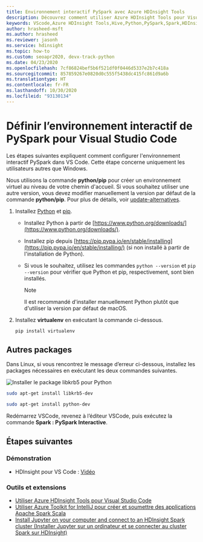 ```yaml
---
title: Environnement interactif PySpark avec Azure HDInsight Tools
description: Découvrez comment utiliser Azure HDInsight Tools pour Visual Studio Code pour créer et envoyer des requêtes et des scripts.
keywords: VScode,Azure HDInsight Tools,Hive,Python,PySpark,Spark,HDInsight,Hadoop,LLAP,Interactive Hive,Interactive Query
author: hrasheed-msft
ms.author: hrasheed
ms.reviewer: jasonh
ms.service: hdinsight
ms.topic: how-to
ms.custom: seoapr2020, devx-track-python
ms.date: 04/23/2020
ms.openlocfilehash: 7cf86824bef5b6f521df0f0446d5337e2b7c418a
ms.sourcegitcommit: 857859267e0820d0c555f5438dc415fc861d9a6b
ms.translationtype: HT
ms.contentlocale: fr-FR
ms.lasthandoff: 10/30/2020
ms.locfileid: "93130134"
---
```

# <a name="set-up-the-pyspark-interactive-environment-for-visual-studio-code"></a>Définir l’environnement interactif de PySpark pour Visual Studio Code

Les étapes suivantes expliquent comment configurer l'environnement interactif PySpark dans VS Code. Cette étape concerne uniquement les utilisateurs autres que Windows.

Nous utilisons la commande **python/pip** pour créer un environnement virtuel au niveau de votre chemin d'accueil. Si vous souhaitez utiliser une autre version, vous devez modifier manuellement la version par défaut de la commande **python/pip**. Pour plus de détails, voir [update-alternatives](https://linux.die.net/man/8/update-alternatives).

1. Installez [Python](https://www.python.org/downloads/) et [pip](https://pip.pypa.io/en/stable/installing/).

   * Installez Python à partir de [https://www.python.org/downloads/](https://www.python.org/downloads/). 
   * Installez pip depuis [https://pip.pypa.io/en/stable/installing](https://pip.pypa.io/en/stable/installing/) (si non installé à partir de l'installation de Python).
   * Si vous le souhaitez, utilisez les commandes `python --version` et `pip --version` pour vérifier que Python et pip, respectivement, sont bien installés. 

     > [!NOTE]
     > Il est recommandé d'installer manuellement Python plutôt que d'utiliser la version par défaut de macOS.

2. Installez **virtualenv** en exécutant la commande ci-dessous.

   ```bash
   pip install virtualenv
   ```

## <a name="other-packages"></a>Autres packages

Dans Linux, si vous rencontrez le message d’erreur ci-dessous, installez les packages nécessaires en exécutant les deux commandes suivantes.

   ![Installer le package libkrb5 pour Python](./media/set-up-pyspark-interactive-environment/install-libkrb5-package.png)

```bash
sudo apt-get install libkrb5-dev
```

```bash
sudo apt-get install python-dev
```

Redémarrez VSCode, revenez à l’éditeur VSCode, puis exécutez la commande **Spark : PySpark Interactive**.

## <a name="next-steps"></a>Étapes suivantes

### <a name="demo"></a>Démonstration

* HDInsight pour VS Code : [Vidéo](https://go.microsoft.com/fwlink/?linkid=858706)

### <a name="tools-and-extensions"></a>Outils et extensions

* [Utiliser Azure HDInsight Tools pour Visual Studio Code](hdinsight-for-vscode.md)
* [Utiliser Azure Toolkit for IntelliJ pour créer et soumettre des applications Apache Spark Scala](spark/apache-spark-intellij-tool-plugin.md)
* [Install Jupyter on your computer and connect to an HDInsight Spark cluster (Installer Jupyter sur un ordinateur et se connecter au cluster Spark sur HDInsight)](spark/apache-spark-jupyter-notebook-install-locally.md)
